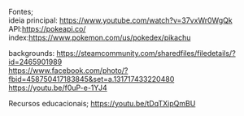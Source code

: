 Fontes;  
ideia principal: https://www.youtube.com/watch?v=37vxWr0WgQk  
API:https://pokeapi.co/  
index:https://www.pokemon.com/us/pokedex/pikachu  

backgrounds:
https://steamcommunity.com/sharedfiles/filedetails/?id=2465901989  
https://www.facebook.com/photo/?fbid=458750417183845&set=a.131717433220480  
https://youtu.be/f0uP-e-1YJ4  

Recursos educacionais;
https://youtu.be/tDqTXipQmBU
